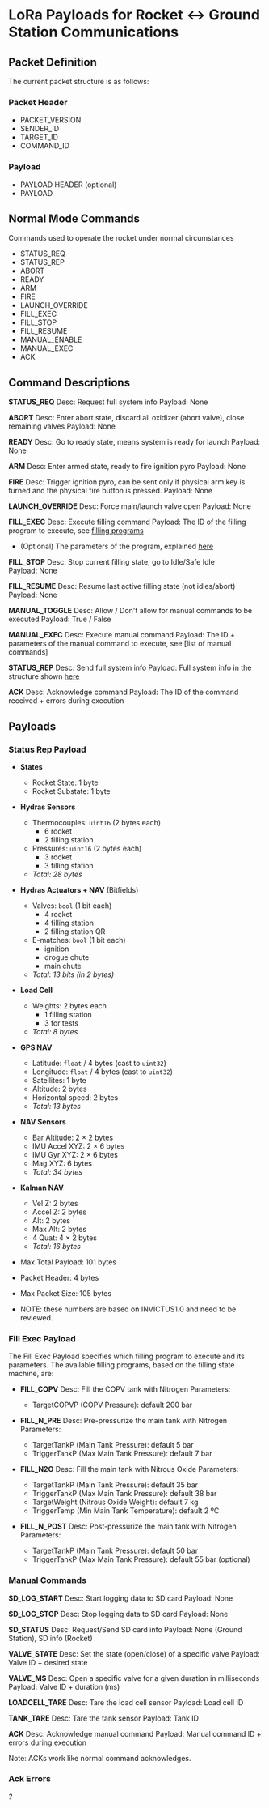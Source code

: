 # LoRa Payloads for Rocket <-> Ground Station Communications

## Packet Definition
The current packet structure is as follows:

### Packet Header
- PACKET_VERSION
- SENDER_ID
- TARGET_ID
- COMMAND_ID

### Payload
- PAYLOAD HEADER (optional)
- PAYLOAD

## Normal Mode Commands
Commands used to operate the rocket under normal circumstances

- STATUS_REQ
- STATUS_REP
- ABORT
- READY
- ARM
- FIRE
- LAUNCH_OVERRIDE
- FILL_EXEC
- FILL_STOP
- FILL_RESUME
- MANUAL_ENABLE
- MANUAL_EXEC
- ACK

## Command Descriptions

**STATUS_REQ**
Desc: Request full system info
Payload: None

**ABORT**
Desc: Enter abort state, discard all oxidizer (abort valve), close remaining valves
Payload: None

**READY**
Desc: Go to ready state, means system is ready for launch
Payload: None

**ARM**
Desc: Enter armed state, ready to fire ignition pyro
Payload: None

**FIRE**
Desc: Trigger ignition pyro, can be sent only if physical arm key is turned and the physical fire button is pressed.
Payload: None

**LAUNCH_OVERRIDE**
Desc: Force main/launch valve open
Payload: None

**FILL_EXEC**
Desc: Execute filling command
Payload: The ID of the filling program to execute, see [filling programs](#fill-exec-payload)
+ (Optional) The parameters of the program, explained [here](#custom-parameters)

**FILL_STOP**
Desc: Stop current filling state, go to Idle/Safe Idle <br> <!-- REVIEW -->
Payload: None

**FILL_RESUME**
Desc: Resume last active filling state (not idles/abort)
Payload: None

**MANUAL_TOGGLE**
Desc: Allow / Don't allow for manual commands to be executed
Payload: True / False

**MANUAL_EXEC**
Desc: Execute manual command
Payload: The ID + parameters of the manual command to execute, see [list of manual commands]

**STATUS_REP**
Desc: Send full system info
Payload: Full system info in the structure shown [here](#status-rep-payload)

**ACK**
Desc: Acknowledge command
Payload: The ID of the command received + errors during execution <!-- REVIEW -->

## Payloads
### Status Rep Payload
- **States**
    - Rocket State: 1 byte
    - Rocket Substate: 1 byte
- **Hydras Sensors**
    - Thermocouples: `uint16` (2 bytes each)
        - 6 rocket
        - 2 filling station
    - Pressures: `uint16` (2 bytes each)
        - 3 rocket
        - 3 filling station
    - *Total: 28 bytes*
- **Hydras Actuators + NAV** (Bitfields)
    - Valves: `bool` (1 bit each)
        - 4 rocket
        - 4 filling station
        - 2 filling station QR
    - E-matches: `bool` (1 bit each)
        - ignition
        - drogue chute
        - main chute
    - *Total: 13 bits (in 2 bytes)*
- **Load Cell**
    - Weights: 2 bytes each
        - 1 filling station
        - 3 for tests
    - *Total: 8 bytes*
- **GPS NAV** <!-- REVIEW -->
    - Latitude: `float` / 4 bytes (cast to `uint32`)
    - Longitude: `float` / 4 bytes (cast to `uint32`)
    - Satellites: 1 byte
    - Altitude: 2 bytes
    - Horizontal speed: 2 bytes
    - *Total: 13 bytes*
- **NAV Sensors** <!-- REVIEW -->
    - Bar Altitude: 2 × 2 bytes
    - IMU Accel XYZ: 2 × 6 bytes
    - IMU Gyr XYZ: 2 × 6 bytes
    - Mag XYZ: 6 bytes
    - *Total: 34 bytes*
- **Kalman NAV** <!-- REVIEW -->
    - Vel Z: 2 bytes
    - Accel Z: 2 bytes
    - Alt: 2 bytes
    - Max Alt: 2 bytes
    - 4 Quat: 4 × 2 bytes
    - *Total: 16 bytes*

- Max Total Payload: 101 bytes
- Packet Header: 4 bytes
- Max Packet Size: 105 bytes
- NOTE: these numbers are based on INVICTUS1.0 and need to be reviewed.


### Fill Exec Payload

The Fill Exec Payload specifies which filling program to execute and its parameters. The available filling programs, based on the filling state machine, are:

- **FILL_COPV**
    Desc: Fill the COPV tank with Nitrogen
    Parameters:
    - TargetCOPVP (COPV Pressure): default 200 bar

- **FILL_N_PRE**
    Desc: Pre-pressurize the main tank with Nitrogen
    Parameters:
    - TargetTankP (Main Tank Pressure): default 5 bar
    - TriggerTankP (Max Main Tank Pressure): default 7 bar

- **FILL_N2O**
    Desc: Fill the main tank with Nitrous Oxide
    Parameters:
    - TargetTankP (Main Tank Pressure): default 35 bar
    - TriggerTankP (Max Main Tank Pressure): default 38 bar
    - TargetWeight (Nitrous Oxide Weight): default 7 kg
    - TriggerTemp (Min Main Tank Temperature): default 2 ºC

- **FILL_N_POST**
    Desc: Post-pressurize the main tank with Nitrogen
    Parameters:
    - TargetTankP (Main Tank Pressure): default 50 bar
    - TriggerTankP (Max Main Tank Pressure): default 55 bar (optional)

### Manual Commands
**SD_LOG_START**
Desc: Start logging data to SD card
Payload: None

**SD_LOG_STOP**
Desc: Stop logging data to SD card
Payload: None

**SD_STATUS**
Desc: Request/Send SD card info
Payload: None (Ground Station), SD info (Rocket)

**VALVE_STATE**
Desc: Set the state (open/close) of a specific valve
Payload: Valve ID + desired state

**VALVE_MS**
Desc: Open a specific valve for a given duration in milliseconds
Payload: Valve ID + duration (ms)

**LOADCELL_TARE**
Desc: Tare the load cell sensor
Payload: Load cell ID

**TANK_TARE**
Desc: Tare the tank sensor
Payload: Tank ID

**ACK**
Desc: Acknowledge manual command
Payload: Manual command ID + errors during execution

Note: ACKs work like normal command acknowledges.

### Ack Errors
*?*
